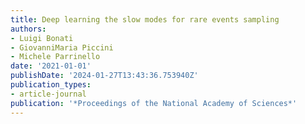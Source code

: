 ```yaml
---
title: Deep learning the slow modes for rare events sampling
authors:
- Luigi Bonati
- GiovanniMaria Piccini
- Michele Parrinello
date: '2021-01-01'
publishDate: '2024-01-27T13:43:36.753940Z'
publication_types:
- article-journal
publication: '*Proceedings of the National Academy of Sciences*'
---
```


